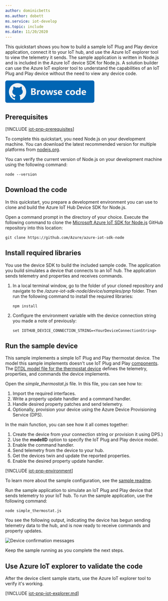 ```yaml
---
author: dominicbetts
ms.author: dobett
ms.service: iot-develop
ms.topic: include
ms.date: 11/20/2020
---
```


This quickstart shows you how to build a sample IoT Plug and Play device application, connect it to your IoT hub, and use the Azure IoT explorer tool to view the telemetry it sends. The sample application is written in Node.js and is included in the Azure IoT device SDK for Node.js. A solution builder can use the Azure IoT explorer tool to understand the capabilities of an IoT Plug and Play device without the need to view any device code.

[![Browse code](../articles/iot-central/core/media/common/browse-code.svg)](https://github.com/Azure/azure-iot-sdk-node/tree/master/device/samples/pnp)

## Prerequisites

[!INCLUDE [iot-pnp-prerequisites](iot-pnp-prerequisites.md)]

To complete this quickstart, you need Node.js on your development machine. You can download the latest recommended version for multiple platforms from [nodejs.org](https://nodejs.org).

You can verify the current version of Node.js on your development machine using the following command:

```cmd/sh
node --version
```

## Download the code

In this quickstart, you prepare a development environment you can use to clone and build the Azure IoT Hub Device SDK for Node.js.

Open a command prompt in the directory of your choice. Execute the following command to clone the [Microsoft Azure IoT SDK for Node.js](https://github.com/Azure/azure-iot-sdk-node) GitHub repository into this location:

```cmd/sh
git clone https://github.com/Azure/azure-iot-sdk-node
```

## Install required libraries

You use the device SDK to build the included sample code. The application you build simulates a device that connects to an IoT hub. The application sends telemetry and properties and receives commands.

1. In a local terminal window, go to the folder of your cloned repository and navigate to the */azure-iot-sdk-node/device/samples/pnp* folder. Then run the following command to install the required libraries:

    ```cmd/sh
    npm install
    ```

1. Configure the environment variable with the device connection string you made a note of previously:

    ```cmd/sh
    set IOTHUB_DEVICE_CONNECTION_STRING=<YourDeviceConnectionString>
    ```

## Run the sample device

This sample implements a simple IoT Plug and Play thermostat device. The model this sample implements doesn't use IoT Plug and Play [components](../articles/iot-develop/concepts-modeling-guide.md). The [DTDL model file for the thermostat device](https://github.com/Azure/opendigitaltwins-dtdl/blob/master/DTDL/v2/samples/Thermostat.json) defines the telemetry, properties, and commands the device implements.

Open the _simple_thermostat.js_ file. In this file, you can see how to:

1. Import the required interfaces.
1. Write a property update handler and a command handler.
1. Handle desired property patches and send telemetry.
1. Optionally, provision your device using the Azure Device Provisioning Service (DPS).

In the main function, you can see how it all comes together:

1. Create the device from your connection string or provision it using DPS.)
1. Use the **modelID** option to specify the IoT Plug and Play device model.
1. Enable the command handler.
1. Send telemetry from the device to your hub.
1. Get the devices twin and update the reported properties.
1. Enable the desired property update handler.

[!INCLUDE [iot-pnp-environment](iot-pnp-environment.md)]

To learn more about the sample configuration, see the [sample readme](https://github.com/Azure/azure-iot-sdk-node/blob/master/device/samples/pnp/readme.md).

Run the sample application to simulate an IoT Plug and Play device that sends telemetry to your IoT hub. To run the sample application, use the following command:

```cmd\sh
node simple_thermostat.js
```

You see the following output, indicating the device has begun sending telemetry data to the hub, and is now ready to receive commands and property updates.

![Device confirmation messages](media/iot-pnp-connect-device-node/device-confirmation-node.png)

Keep the sample running as you complete the next steps.

## Use Azure IoT explorer to validate the code

After the device client sample starts, use the Azure IoT explorer tool to verify it's working.

[!INCLUDE [iot-pnp-iot-explorer.md](iot-pnp-iot-explorer.md)]
